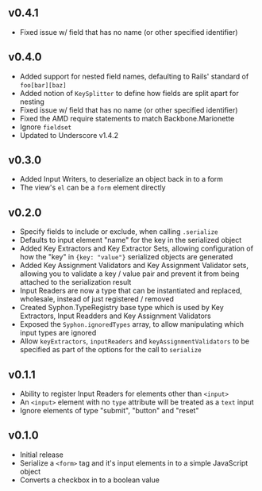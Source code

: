 ## v0.4.1

* Fixed issue w/ field that has no name (or other specified identifier)

## v0.4.0

* Added support for nested field names, defaulting to Rails' standard of `foo[bar][baz]`
* Added notion of `KeySplitter` to define how fields are split apart for nesting
* Fixed issue w/ field that has no name (or other specified identifier)
* Fixed the AMD require statements to match Backbone.Marionette
* Ignore `fieldset`
* Updated to Underscore v1.4.2

## v0.3.0

* Added Input Writers, to deserialize an object back in to a form
* The view's `el` can be a `form` element directly

## v0.2.0

* Specify fields to include or exclude, when calling `.serialize`
* Defaults to input element "name" for the key in the serialized object
* Added Key Extractors and Key Extractor Sets, allowing configuration of how the "key" in `{key: "value"}` serialized objects are generated
* Added Key Assignment Validators and Key Assignment Validator sets, allowing you to validate a key / value pair and prevent it from being attached to the serialization result
* Input Readers are now a type that can be instantiated and replaced, wholesale, instead of just registered / removed
* Created Syphon.TypeRegistry base type which is used by Key Extractors, Input Readders and Key Assignment Validators
* Exposed the `Syphon.ignoredTypes` array, to allow manipulating which input types are ignored
* Allow `keyExtractors`, `inputReaders` and `keyAssignmentValidators` to be specified as part of the options for the call to `serialize`

## v0.1.1

* Ability to register Input Readers for elements other than `<input>`
* An `<input>` element with no `type` attribute will be treated as a `text` input
* Ignore elements of type "submit", "button" and "reset"

## v0.1.0

* Initial release
* Serialize a `<form>` tag and it's input elements in to a simple JavaScript object
* Converts a checkbox in to a boolean value

